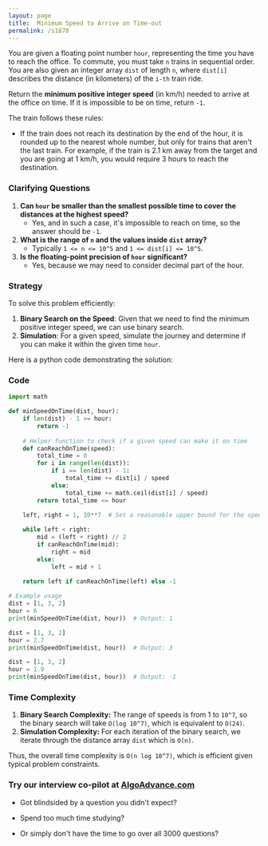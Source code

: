 ```yaml
---
layout: page
title:  Minimum Speed to Arrive on Time-out
permalink: /s1870
---
```


You are given a floating point number `hour`, representing the time you have to reach the office. To commute, you must take `n` trains in sequential order. You are also given an integer array `dist` of length `n`, where `dist[i]` describes the distance (in kilometers) of the `i-th` train ride.

Return the **minimum positive integer speed** (in km/h) needed to arrive at the office on time. If it is impossible to be on time, return `-1`.

The train follows these rules:
- If the train does not reach its destination by the end of the hour, it is rounded up to the nearest whole number, but only for trains that aren't the last train. For example, if the train is 2.1 km away from the target and you are going at 1 km/h, you would require 3 hours to reach the destination.

### Clarifying Questions
1. **Can `hour` be smaller than the smallest possible time to cover the distances at the highest speed?**
   - Yes, and in such a case, it's impossible to reach on time, so the answer should be `-1`.
2. **What is the range of `n` and the values inside `dist` array?**
   - Typically `1 <= n <= 10^5` and `1 <= dist[i] <= 10^5`.
3. **Is the floating-point precision of `hour` significant?**
   - Yes, because we may need to consider decimal part of the hour.

### Strategy

To solve this problem efficiently:

1. **Binary Search on the Speed**: Given that we need to find the minimum positive integer speed, we can use binary search. 
2. **Simulation**: For a given speed, simulate the journey and determine if you can make it within the given time `hour`.

Here is a python code demonstrating the solution:

### Code

```python
import math

def minSpeedOnTime(dist, hour):
    if len(dist) - 1 >= hour:
        return -1
    
    # Helper function to check if a given speed can make it on time
    def canReachOnTime(speed):
        total_time = 0
        for i in range(len(dist)):
            if i == len(dist) - 1: 
                total_time += dist[i] / speed
            else:
                total_time += math.ceil(dist[i] / speed)
        return total_time <= hour

    left, right = 1, 10**7  # Set a reasonable upper bound for the speed
    
    while left < right:
        mid = (left + right) // 2
        if canReachOnTime(mid):
            right = mid
        else:
            left = mid + 1
            
    return left if canReachOnTime(left) else -1

# Example usage
dist = [1, 3, 2]
hour = 6
print(minSpeedOnTime(dist, hour))  # Output: 1

dist = [1, 3, 2]
hour = 2.7
print(minSpeedOnTime(dist, hour))  # Output: 3

dist = [1, 3, 2]
hour = 1.9
print(minSpeedOnTime(dist, hour))  # Output: -1
```

### Time Complexity

1. **Binary Search Complexity:** The range of speeds is from 1 to `10^7`, so the binary search will take `O(log 10^7)`, which is equivalent to `O(24)`.
2. **Simulation Complexity:** For each iteration of the binary search, we iterate through the distance array `dist` which is `O(n)`.

Thus, the overall time complexity is `O(n log 10^7)`, which is efficient given typical problem constraints.


### Try our interview co-pilot at [AlgoAdvance.com](https://algoAdvance.com)

- Got blindsided by a question you didn't expect?

- Spend too much time studying?

- Or simply don't have the time to go over all 3000 questions?

